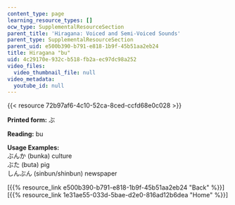 ```yaml
---
content_type: page
learning_resource_types: []
ocw_type: SupplementalResourceSection
parent_title: 'Hiragana: Voiced and Semi-Voiced Sounds'
parent_type: SupplementalResourceSection
parent_uid: e500b390-b791-e818-1b9f-45b51aa2eb24
title: Hiragana "bu"
uid: 4c29170e-932c-b518-fb2a-ec97dc98a252
video_files:
  video_thumbnail_file: null
video_metadata:
  youtube_id: null
---
```


{{< resource 72b97af6-4c10-52ca-8ced-ccfd68e0c028 >}}

**Printed form:** ぶ

**Reading:** bu

**Usage Examples:**  
ぶんか (bunka) culture  
ぶた (buta) pig  
しんぶん (sinbun/shinbun) newspaper

  
\[{{% resource_link e500b390-b791-e818-1b9f-45b51aa2eb24 "Back" %}}\]  
\[{{% resource_link 1e31ae55-033d-5bae-d2e0-816ad12b6dea "Home" %}}\]